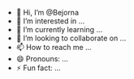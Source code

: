 - 👋 Hi, I’m @Bejorna
- 👀 I’m interested in ...
- 🌱 I’m currently learning ...
- 💞️ I’m looking to collaborate on ...
- 📫 How to reach me ...
- 😄 Pronouns: ...
- ⚡ Fun fact: ...

<!---
Bejorna/Bejorna is a ✨ special ✨ repository because its `README.md` (this file) appears on your GitHub profile.
You can click the Preview link to take a look at your changes.
--->
